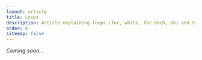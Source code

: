 ```yaml
---
layout: article
title: Loops
description: Article explaining loops (for, while, for each, do) and traversing techniques
order: 6
sitemap: false
---
```

*Coming soon...*